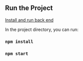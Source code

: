 ## Run the Project

 [Install and run back end](https://github.com/OpenClassrooms-Student-Center/Project-10-Bank-API)

In the project directory, you can run:

### `npm install`

### `npm start`

